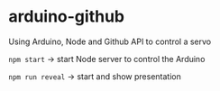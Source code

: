 # arduino-github
Using Arduino, Node and Github API to control a servo

`npm start` -> start Node server to control the Arduino

`npm run reveal` -> start and show presentation
